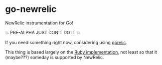 go-newrelic
===========

NewRelic instrumentation for Go!

:boom: PRE-ALPHA JUST DON'T DO IT :boom:

If you need something right now, considering using
[gorelic](https://github.com/yvasiyarov/gorelic).

This thing is based largely on the [Ruby
implementation](https://github.com/newrelic/rpm), not least so that it
(maybe???) someday is supported by NewRelic.
